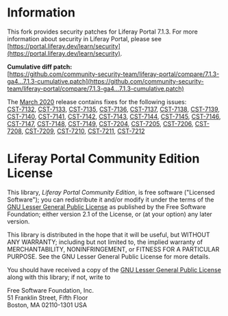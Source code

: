 # Information

This fork provides security patches for Liferay Portal 7.1.3. For more
information about security in Liferay Portal, please see
[https://portal.liferay.dev/learn/security](https://portal.liferay.dev/learn/security).

**Cumulative diff patch:**  
[https://github.com/community-security-team/liferay-portal/compare/7.1.3-ga4...7.1.3-cumulative.patch](https://github.com/community-security-team/liferay-portal/compare/7.1.3-ga4...7.1.3-cumulative.patch)

The [March 2020](https://github.com/community-security-team/liferay-portal/commit/94535daf406162f259fccceff14357cf91513078)
release contains fixes for the following issues:  
[CST-7132](https://portal.liferay.dev/learn/security/known-vulnerabilities/-/asset_publisher/HbL5mxmVrnXW/content/id/117954449),
[CST-7133](https://portal.liferay.dev/learn/security/known-vulnerabilities/-/asset_publisher/HbL5mxmVrnXW/content/id/118080791),
[CST-7135](https://portal.liferay.dev/learn/security/known-vulnerabilities/-/asset_publisher/HbL5mxmVrnXW/content/id/118080894),
[CST-7136](https://portal.liferay.dev/learn/security/known-vulnerabilities/-/asset_publisher/HbL5mxmVrnXW/content/id/118080942),
[CST-7137](https://portal.liferay.dev/learn/security/known-vulnerabilities/-/asset_publisher/HbL5mxmVrnXW/content/id/118080955),
[CST-7138](https://portal.liferay.dev/learn/security/known-vulnerabilities/-/asset_publisher/HbL5mxmVrnXW/content/id/118080994),
[CST-7139](https://portal.liferay.dev/learn/security/known-vulnerabilities/-/asset_publisher/HbL5mxmVrnXW/content/id/118081013),
[CST-7140](https://portal.liferay.dev/learn/security/known-vulnerabilities/-/asset_publisher/HbL5mxmVrnXW/content/id/118081026),
[CST-7141](https://portal.liferay.dev/learn/security/known-vulnerabilities/-/asset_publisher/HbL5mxmVrnXW/content/id/118081039),
[CST-7142](https://portal.liferay.dev/learn/security/known-vulnerabilities/-/asset_publisher/HbL5mxmVrnXW/content/id/118081059),
[CST-7143](https://portal.liferay.dev/learn/security/known-vulnerabilities/-/asset_publisher/HbL5mxmVrnXW/content/id/118081072),
[CST-7144](https://portal.liferay.dev/learn/security/known-vulnerabilities/-/asset_publisher/HbL5mxmVrnXW/content/id/118664243),
[CST-7145](https://portal.liferay.dev/learn/security/known-vulnerabilities/-/asset_publisher/HbL5mxmVrnXW/content/id/118670963),
[CST-7146](https://portal.liferay.dev/learn/security/known-vulnerabilities/-/asset_publisher/HbL5mxmVrnXW/content/id/118671025),
[CST-7147](https://portal.liferay.dev/learn/security/known-vulnerabilities/-/asset_publisher/HbL5mxmVrnXW/content/id/118675447),
[CST-7148](https://portal.liferay.dev/learn/security/known-vulnerabilities/-/asset_publisher/HbL5mxmVrnXW/content/id/118675457),
[CST-7149](https://portal.liferay.dev/learn/security/known-vulnerabilities/-/asset_publisher/HbL5mxmVrnXW/content/id/118762169),
[CST-7204](https://portal.liferay.dev/learn/security/known-vulnerabilities/-/asset_publisher/HbL5mxmVrnXW/content/id/117954240),
[CST-7205](https://portal.liferay.dev/learn/security/known-vulnerabilities/-/asset_publisher/HbL5mxmVrnXW/content/id/117954271),
[CST-7206](https://portal.liferay.dev/learn/security/known-vulnerabilities/-/asset_publisher/HbL5mxmVrnXW/content/id/117954284),
[CST-7208](https://portal.liferay.dev/learn/security/known-vulnerabilities/-/asset_publisher/HbL5mxmVrnXW/content/id/117954394),
[CST-7209](https://portal.liferay.dev/learn/security/known-vulnerabilities/-/asset_publisher/HbL5mxmVrnXW/content/id/117954421),
[CST-7210](https://portal.liferay.dev/learn/security/known-vulnerabilities/-/asset_publisher/HbL5mxmVrnXW/content/id/117954436),
[CST-7211](https://portal.liferay.dev/learn/security/known-vulnerabilities/-/asset_publisher/HbL5mxmVrnXW/content/id/118664044),
[CST-7212](https://portal.liferay.dev/learn/security/known-vulnerabilities/-/asset_publisher/HbL5mxmVrnXW/content/id/118670924)

# Liferay Portal Community Edition License

This library, *Liferay Portal Community Edition*, is free software ("Licensed
Software"); you can redistribute it and/or modify it under the terms of the
[GNU Lesser General Public License](http://www.gnu.org/licenses/lgpl-2.1.html)
as published by the Free Software Foundation; either version 2.1 of the License,
or (at your option) any later version.

This library is distributed in the hope that it will be useful, but WITHOUT ANY
WARRANTY; including but not limited to, the implied warranty of MERCHANTABILITY,
NONINFRINGEMENT, or FITNESS FOR A PARTICULAR PURPOSE. See the GNU Lesser General
Public License for more details.

You should have received a copy of the
[GNU Lesser General Public License](http://www.gnu.org/licenses/lgpl-2.1.html)
along with this library; if not, write to

Free Software Foundation, Inc.  
51 Franklin Street, Fifth Floor  
Boston, MA 02110-1301 USA